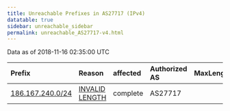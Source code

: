 ```yaml
---
title: Unreachable Prefixes in AS27717 (IPv4)
datatable: true
sidebar: unreachable_sidebar
permalink: unreachable_AS27717-v4.html
---
```


Data as of 2018-11-16 02:35:00 UTC


<div class="datatable-begin"></div>

| Prefix                                                     | Reason                                                                                                     | affected   | Authorized AS   |   MaxLength | Anchor                                         |   unreachable /24s |
|:-----------------------------------------------------------|:-----------------------------------------------------------------------------------------------------------|:-----------|:----------------|------------:|:-----------------------------------------------|-------------------:|
| [186.167.240.0/24](https://stat.ripe.net/186.167.240.0/24) | [INVALID LENGTH](https://rpki-validator.ripe.net/announcement-preview?asn=AS27717&prefix=186.167.240.0/24) | complete   | AS27717         |          23 | [LACNIC](unreachable_LACNIC_RPKI_Root-v4.html) |                  1 |

<div class="datatable-end"></div>